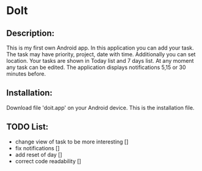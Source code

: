# DoIt

Description:
-----------------------------------------------------------------------------------------------------
This is my first own Android app. In this application  you can add your task. The task may have priority, project, date with time. Additionally you can set location. Your tasks are shown in Today list and 7 days list. At any moment any task  can be edited. The application displays notifications 5,15 or 30 minutes before.

Installation:
-------------------------------------------------------------------------------------------
Download file 'doit.app' on your Android device. This is the installation file.

TODO List:
-------------------------------------------------------------------------------------------
- change view of task to be more interesting []
- fix notifications []
- add reset of day []
- correct code readability []
